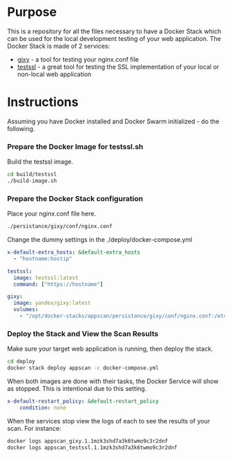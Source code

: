 # Purpose

This is a repository for all the files necessary to have a Docker Stack which can be used for the local development testing of your web application.
The Docker Stack is made of 2 services:
- [gixy] - a tool for testing your nginx.conf file
- [testssl] - a great tool for testing the SSL implementation of your local or non-local web application


# Instructions

Assuming you have Docker installed and Docker Swarm initialized - do the following.


### Prepare the Docker Image for testssl.sh

Build the testssl image.
```sh
cd build/testssl
./build-image.sh
```

### Prepare the Docker Stack configuration

Place your nginx.conf file here.
```sh
./persistance/gixy/conf/nginx.conf
```
Change the dummy settings in the ./deploy/docker-compose.yml
```yaml
x-default-extra_hosts: &default-extra_hosts
  - "hostname:hostip"
```
```yaml
testssl:
  image: testssl:latest
  command: ["https://hostname"]
```
```yaml
gixy:
  image: yandex/gixy:latest
  volumes:
    - "/opt/docker-stacks/appscan/persistance/gixy/conf/nginx.conf:/etc/nginx/conf/nginx.conf"
```

### Deploy the Stack and View the Scan Results

Make sure your target web application is running, then deploy the stack.
```sh
cd deploy
docker stack deploy appscan -c docker-compose.yml
```
When both images are done with their tasks, the Docker Service will show as stopped. This is intentional due to this setting.
```yaml
x-default-restart_policy: &default-restart_policy
	condition: none
```
When the services stop view the logs of each to see the results of your scan. For instance:
```sh
docker logs appscan_gixy.1.1mzk3shd7a3k6twmo9c3r2dnf
docker logs appscan_testssl.1.1mzk3shd7a3k6twmo9c3r2dnf
```

[gixy]: <https://github.com/yandex/gixy>
[testssl]: <https://github.com/drwetter/testssl.sh>
